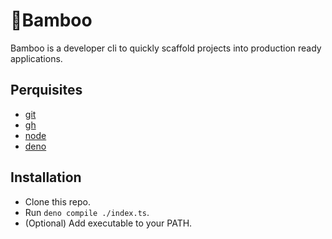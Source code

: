 # 🎋Bamboo

Bamboo is a developer cli to quickly scaffold projects into production ready
applications.

## Perquisites
- [git](https://git-scm.com)
- [gh](https://github.com/cli/cli)
- [node](https://nodejs.org/en/)
- [deno](https://deno.land)

## Installation

- Clone this repo.
- Run `deno compile ./index.ts`.
- (Optional) Add executable to your PATH.
